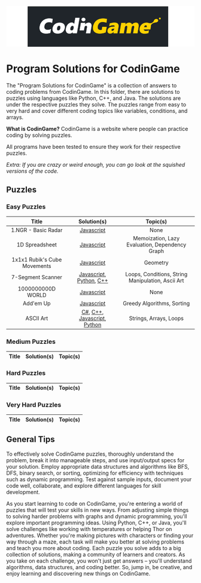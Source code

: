 ![CodinGame Logo](..%2F..%2FAssets%2FImages%2FCodinGame_Logo.png)

# Program Solutions for CodinGame

The "Program Solutions for CodinGame" is a collection of answers to coding problems from CodinGame. In this folder, there are solutions to puzzles using languages like Python, C++, and Java. The solutions are under the respective puzzles they solve. The puzzles range from easy to very hard and cover different coding topics like variables, conditions, and arrays.

**What is CodinGame?**
CodinGame is a website where people can practice coding by solving puzzles.

All programs have been tested to ensure they work for their respective puzzles.

*Extra: If you are crazy or weird enough, you can go look at the squished versions of the code.*

## Puzzles

### Easy Puzzles
|            Title             |                                                                                                                                                                                                                                                                                              Solution(s)                                                                                                                                                                                                                                                                                               |                     Topic(s)                      |
|:----------------------------:|:------------------------------------------------------------------------------------------------------------------------------------------------------------------------------------------------------------------------------------------------------------------------------------------------------------------------------------------------------------------------------------------------------------------------------------------------------------------------------------------------------------------------------------------------------------------------------------------------------:|:-------------------------------------------------:|
|     1.NGR - Basic Radar      |                                                                                                                                                                                                               [Javascript](https://github.com/nova0nebula/Ventura/blob/105a2794a1f538a00ea530abec8daf4079397a51/Programming/Websites/CodinGame/Puzzles/Easy/1.%20NGR%20-%20Basic%20Radar/Javascript)                                                                                                                                                                                                               |                       None                        |
|        1D Spreadsheet        |                                                                                                                                                                                                                     [Javascript](https://github.com/nova0nebula/Ventura/blob/105a2794a1f538a00ea530abec8daf4079397a51/Programming/Websites/CodinGame/Puzzles/Easy/1D%20Spreadsheet/Javascript)                                                                                                                                                                                                                     |  Memoization, Lazy Evaluation, Dependency Graph   |
| 1x1x1 Rubik's Cube Movements |                                                                                                                                                                                                   [Javascript](https://github.com/nova0nebula/Ventura/blob/f51b356e0c28cb2e11a903aa2c335514907f2a91/Websites/CodinGame/Puzzles/Easy/1%C3%971%C3%971%20Rubik%E2%80%99s%20Cube%20Movements/Javascript)                                                                                                                                                                                                   |                     Geometry                      |
|      7-Segment Scanner       |                                                           [Javascript](https://github.com/nova0nebula/Ventura/blob/f51b356e0c28cb2e11a903aa2c335514907f2a91/Websites/CodinGame/Puzzles/Easy/7-Segment%20Scanner/Javascript), [Python](https://github.com/nova0nebula/Ventura/blob/f51b356e0c28cb2e11a903aa2c335514907f2a91/Websites/CodinGame/Puzzles/Easy/7-Segment%20Scanner/Python), [C++](https://github.com/nova0nebula/Ventura/blob/f51b356e0c28cb2e11a903aa2c335514907f2a91/Websites/CodinGame/Puzzles/Easy/7-Segment%20Scanner/C++)                                                            | Loops, Conditions, String Manipulation, Ascii Art |
|      1000000000D WORLD       |                                                                                                                                                                                                                   [Javascript](https://github.com/nova0nebula/Ventura/blob/43f5e6e74691d6f8df4b54ce965be680e5f653c1/Websites/CodinGame/Puzzles/Easy/1000000000D%20WORLD/Javascript)                                                                                                                                                                                                                    |                       None                        |
|          Add'em Up           |                                                                                                                                                                                                                       [Javascript](https://github.com/nova0nebula/Ventura/blob/43f5e6e74691d6f8df4b54ce965be680e5f653c1/Websites/CodinGame/Puzzles/Easy/Add'em%20Up/Javascript)                                                                                                                                                                                                                        |            Greedy Algorithms, Sorting             |
|          ASCII Art           | [C#](https://github.com/nova0nebula/Ventura/blob/e3a34dc66ccd8a6c4b28156aeb6e6a6c7c48534e/Websites/CodinGame/Puzzles/Easy/ASCII%20Art/C%23), [C++](https://github.com/nova0nebula/Ventura/blob/e3a34dc66ccd8a6c4b28156aeb6e6a6c7c48534e/Websites/CodinGame/Puzzles/Easy/ASCII%20Art/C++), [Javascript](https://github.com/nova0nebula/Ventura/blob/e3a34dc66ccd8a6c4b28156aeb6e6a6c7c48534e/Websites/CodinGame/Puzzles/Easy/ASCII%20Art/Javascript), [Python](https://github.com/nova0nebula/Ventura/blob/e3a34dc66ccd8a6c4b28156aeb6e6a6c7c48534e/Websites/CodinGame/Puzzles/Easy/ASCII%20Art/Python) |              Strings, Arrays, Loops               |

### Medium Puzzles
| Title | Solution(s) | Topic(s) |
| :---: | :------: | :------: |

### Hard Puzzles
| Title | Solution(s) | Topic(s) |
| :---: | :------: | :------: |

### Very Hard Puzzles
| Title | Solution(s) | Topic(s) |
| :---: | :------: | :------: |


## General Tips

To effectively solve CodinGame puzzles, thoroughly understand the problem, break it into manageable steps, and use input/output specs for your solution. Employ appropriate data structures and algorithms like BFS, DFS, binary search, or sorting, optimizing for efficiency with techniques such as dynamic programming. Test against sample inputs, document your code well, collaborate, and explore different languages for skill development.

As you start learning to code on CodinGame, you're entering a world of puzzles that will test your skills in new ways. From adjusting simple things to solving harder problems with graphs and dynamic programming, you'll explore important programming ideas. Using Python, C++, or Java, you'll solve challenges like working with temperatures or helping Thor on adventures. Whether you're making pictures with characters or finding your way through a maze, each task will make you better at solving problems and teach you more about coding. Each puzzle you solve adds to a big collection of solutions, making a community of learners and creators. As you take on each challenge, you won't just get answers – you'll understand algorithms, data structures, and coding better. So, jump in, be creative, and enjoy learning and discovering new things on CodinGame.